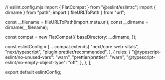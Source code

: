 // eslint.config.mjs
import { FlatCompat } from "@eslint/eslintrc";
import { dirname } from "path";
import { fileURLToPath } from "url";

const __filename = fileURLToPath(import.meta.url);
const __dirname = dirname(__filename);

const compat = new FlatCompat({
	baseDirectory: __dirname,
});

const eslintConfig = [
	...compat.extends(
		"next/core-web-vitals",
		"next/typescript",
		"plugin:prettier/recommended",
	),
	{
		rules: {
			"@typescript-eslint/no-unused-vars": "warn",
			"prettier/prettier": "warn",
			"@typescript-eslint/no-empty-object-type": "off",
		},
	},
];

export default eslintConfig;
